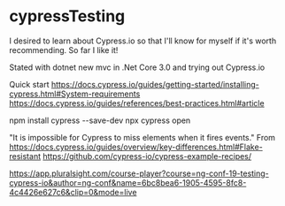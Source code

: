 # cypressTesting
I desired to learn about Cypress.io so that I'll know for myself if it's worth recommending. So far I like it!

Stated with dotnet new mvc in .Net Core 3.0 and trying out Cypress.io

Quick start
https://docs.cypress.io/guides/getting-started/installing-cypress.html#System-requirements
https://docs.cypress.io/guides/references/best-practices.html#article

npm install cypress --save-dev
npx cypress open

"It is impossible for Cypress to miss elements when it fires events."
From <https://docs.cypress.io/guides/overview/key-differences.html#Flake-resistant> 
https://github.com/cypress-io/cypress-example-recipes/


https://app.pluralsight.com/course-player?course=ng-conf-19-testing-cypress-io&author=ng-conf&name=6bc8bea6-1905-4595-8fc8-4c4426e627c6&clip=0&mode=live
